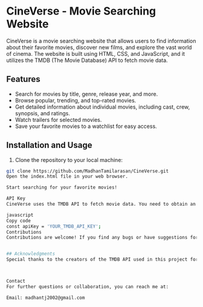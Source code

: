 # CineVerse - Movie Searching Website


CineVerse is a movie searching website that allows users to find information about their favorite movies, discover new films, and explore the vast world of cinema. The website is built using HTML, CSS, and JavaScript, and it utilizes the TMDB (The Movie Database) API to fetch movie data.

## Features

- Search for movies by title, genre, release year, and more.
- Browse popular, trending, and top-rated movies.
- Get detailed information about individual movies, including cast, crew, synopsis, and ratings.
- Watch trailers for selected movies.
- Save your favorite movies to a watchlist for easy access.



## Installation and Usage

1. Clone the repository to your local machine:

```bash
git clone https://github.com/MadhanTamilarasan/CineVerse.git
Open the index.html file in your web browser.

Start searching for your favorite movies!

API Key
CineVerse uses the TMDB API to fetch movie data. You need to obtain an API key from TMDB and add it to the js/api.js file as follows:

javascript
Copy code
const apiKey = 'YOUR_TMDB_API_KEY';
Contributions
Contributions are welcome! If you find any bugs or have suggestions for new features, feel free to open an issue or submit a pull request.


## Acknowledgments
Special thanks to the creators of the TMDB API used in this project for providing the necessary word data.



Contact
For further questions or collaboration, you can reach me at:

Email: madhantj2002@gmail.com




